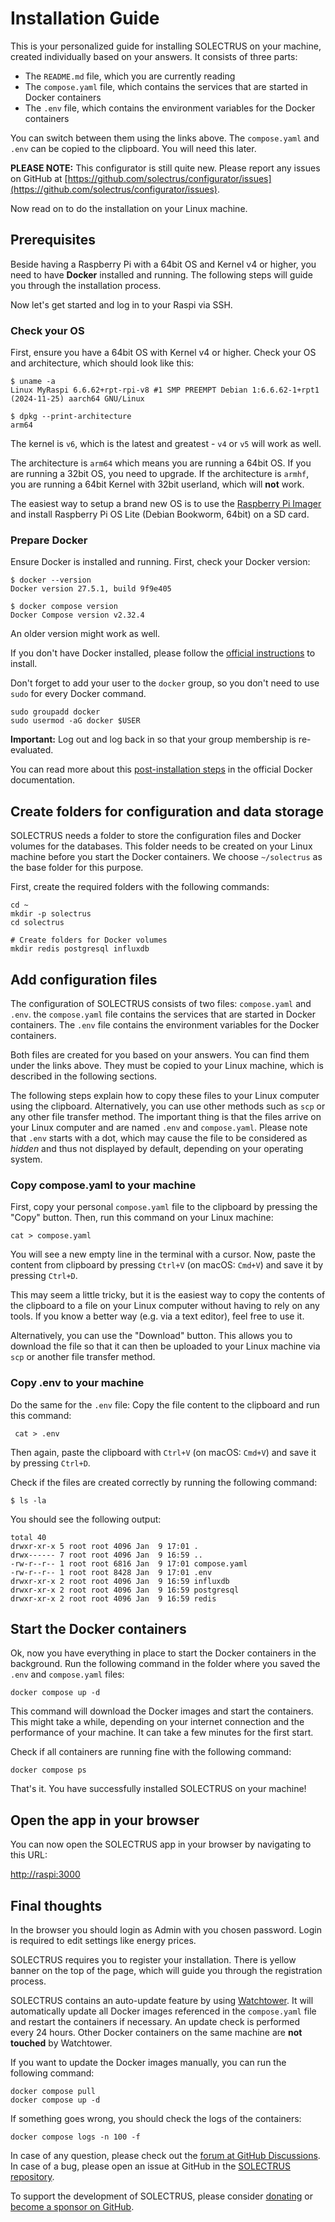 # Installation Guide

This is your personalized guide for installing SOLECTRUS on your machine, created individually based on your answers. It consists of three parts:

- The `README.md` file, which you are currently reading
- The `compose.yaml` file, which contains the services that are started in Docker containers
- The `.env` file, which contains the environment variables for the Docker containers

You can switch between them using the links above. The `compose.yaml` and `.env` can be copied to the clipboard. You will need this later.

**PLEASE NOTE:** This configurator is still quite new. Please report any issues on GitHub at [https://github.com/solectrus/configurator/issues](https://github.com/solectrus/configurator/issues).

Now read on to do the installation on your Linux machine.

## Prerequisites

Beside having a Raspberry Pi with a 64bit OS and Kernel v4 or higher, you need to have **Docker** installed and running. The following steps will guide you through the installation process.

Now let's get started and log in to your Raspi via SSH.

### Check your OS

First, ensure you have a 64bit OS with Kernel v4 or higher. Check your OS and architecture, which should look like this:

```console
$ uname -a
Linux MyRaspi 6.6.62+rpt-rpi-v8 #1 SMP PREEMPT Debian 1:6.6.62-1+rpt1 (2024-11-25) aarch64 GNU/Linux

$ dpkg --print-architecture
arm64
```

The kernel is `v6`, which is the latest and greatest - `v4` or `v5` will work as well.

The architecture is `arm64` which means you are running a 64bit OS. If you are running a 32bit OS, you need to upgrade. If the architecture is `armhf`, you are running a 64bit Kernel with 32bit userland, which will **not** work.

The easiest way to setup a brand new OS is to use the [Raspberry Pi Imager](https://www.raspberrypi.com/software/) and install Raspberry Pi OS Lite (Debian Bookworm, 64bit) on a SD card.

### Prepare Docker

Ensure Docker is installed and running. First, check your Docker version:

```console
$ docker --version
Docker version 27.5.1, build 9f9e405

$ docker compose version
Docker Compose version v2.32.4
```

An older version might work as well.

If you don't have Docker installed, please follow the [official instructions](https://docs.docker.com/engine/install/debian/) to install.

Don't forget to add your user to the `docker` group, so you don't need to use `sudo` for every Docker command.

```console
sudo groupadd docker
sudo usermod -aG docker $USER
```

**Important:** Log out and log back in so that your group membership is re-evaluated.

You can read more about this [post-installation steps](https://docs.docker.com/engine/install/linux-postinstall/) in the official Docker documentation.

## Create folders for configuration and data storage

SOLECTRUS needs a folder to store the configuration files and Docker volumes for the databases. This folder needs to be created on your Linux machine before you start the Docker containers. We choose `~/solectrus` as the base folder for this purpose.

First, create the required folders with the following commands:

```console
cd ~
mkdir -p solectrus
cd solectrus

# Create folders for Docker volumes
mkdir redis postgresql influxdb
```

## Add configuration files

The configuration of SOLECTRUS consists of two files: `compose.yaml` and `.env`. the `compose.yaml` file contains the services that are started in Docker containers. The `.env` file contains the environment variables for the Docker containers.

Both files are created for you based on your answers. You can find them under the links above. They must be copied to your Linux machine, which is described in the following sections.

The following steps explain how to copy these files to your Linux computer using the clipboard. Alternatively, you can use other methods such as `scp` or any other file transfer method. The important thing is that the files arrive on your Linux computer and are named `.env` and `compose.yaml`. Please note that `.env` starts with a dot, which may cause the file to be considered as _hidden_ and thus not displayed by default, depending on your operating system.

### Copy compose.yaml to your machine

First, copy your personal `compose.yaml` file to the clipboard by pressing the "Copy" button. Then, run this command on your Linux machine:

```
cat > compose.yaml
```

You will see a new empty line in the terminal with a cursor. Now, paste the content from clipboard by pressing `Ctrl+V` (on macOS: `Cmd+V`) and save it by pressing `Ctrl+D`.

This may seem a little tricky, but it is the easiest way to copy the contents of the clipboard to a file on your Linux computer without having to rely on any tools. If you know a better way (e.g. via a text editor), feel free to use it.

Alternatively, you can use the "Download" button. This allows you to download the file so that it can then be uploaded to your Linux machine via `scp` or another file transfer method.

### Copy .env to your machine

Do the same for the `.env` file: Copy the file content to the clipboard and run this command:

```console
 cat > .env
```

Then again, paste the clipboard with `Ctrl+V` (on macOS: `Cmd+V`) and save it by pressing `Ctrl+D`.

Check if the files are created correctly by running the following command:

```console
$ ls -la
```

You should see the following output:

```console
total 40
drwxr-xr-x 5 root root 4096 Jan  9 17:01 .
drwx------ 7 root root 4096 Jan  9 16:59 ..
-rw-r--r-- 1 root root 6816 Jan  9 17:01 compose.yaml
-rw-r--r-- 1 root root 8428 Jan  9 17:01 .env
drwxr-xr-x 2 root root 4096 Jan  9 16:59 influxdb
drwxr-xr-x 2 root root 4096 Jan  9 16:59 postgresql
drwxr-xr-x 2 root root 4096 Jan  9 16:59 redis
```

## Start the Docker containers

Ok, now you have everything in place to start the Docker containers in the background. Run the following command in the folder where you saved the `.env` and `compose.yaml` files:

```console
docker compose up -d
```

This command will download the Docker images and start the containers. This might take a while, depending on your internet connection and the performance of your machine. It can take a few minutes for the first start.

Check if all containers are running fine with the following command:

```console
docker compose ps
```

That's it. You have successfully installed SOLECTRUS on your machine!

## Open the app in your browser

You can now open the SOLECTRUS app in your browser by navigating to this URL:

[http://raspi:3000](http://raspi:3000)

## Final thoughts

In the browser you should login as Admin with you chosen password. Login is required to edit settings like energy prices.

SOLECTRUS requires you to register your installation. There is yellow banner on the top of the page, which will guide you through the registration process.

SOLECTRUS contains an auto-update feature by using [Watchtower](https://containrrr.dev/watchtower/). It will automatically update all Docker images referenced in the `compose.yaml` file and restart the containers if necessary. An update check is performed every 24 hours. Other Docker containers on the same machine are **not touched** by Watchtower.

If you want to update the Docker images manually, you can run the following command:

```console
docker compose pull
docker compose up -d
```

If something goes wrong, you should check the logs of the containers:

```console
docker compose logs -n 100 -f
```

In case of any question, please check out the [forum at GitHub Discussions](https://github.com/orgs/solectrus/discussions). In case of a bug, please open an issue at GitHub in the [SOLECTRUS repository](https://github.com/solectrus/solectrus/issues).

To support the development of SOLECTRUS, please consider [donating](https://ko-fi.com/ledermann) or [become a sponsor on GitHub](https://github.com/sponsors/solectrus).
